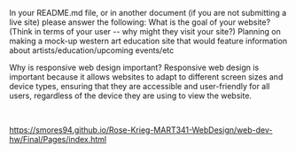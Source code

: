 In your README.md file, or in another document (if you are not submitting a live site) please answer the following:
What is the goal of your website? (Think in terms of your user -- why might they visit your site?)
Planning on making a mock-up western art education site that would feature information about artists/education/upcoming events/etc


Why is responsive web design important?
Responsive web design is important because it allows websites to adapt to different screen sizes and device types, ensuring that they are accessible and user-friendly for all users, regardless of the device they are using to view the website.


<br>

https://smores94.github.io/Rose-Krieg-MART341-WebDesign/web-dev-hw/Final/Pages/index.html

